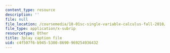 ```yaml
---
content_type: resource
description: ''
file: null
file_location: /coursemedia/18-01sc-single-variable-calculus-fall-2010/c4f507f6b94553008690969254936432_KhwQKE_tld0.vtt
file_type: application/x-subrip
resourcetype: Other
title: 3play caption file
uid: c4f507f6-b945-5300-8690-969254936432
---
```

